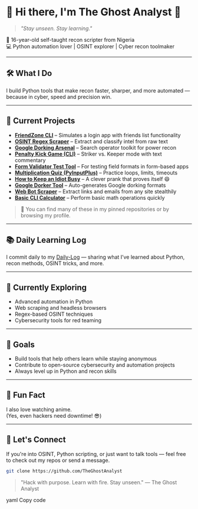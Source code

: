 # 👋 Hi there, I'm The Ghost Analyst 👻

> *"Stay unseen. Stay learning."*

🎯 16-year-old self-taught recon scripter from Nigeria  
💻 Python automation lover | OSINT explorer | Cyber recon toolmaker

---

## 🛠️ What I Do

I build Python tools that make recon faster, sharper, and more automated — because in cyber, speed and precision win.

---

## 🚀 Current Projects

- **[FriendZone CLI](#)** – Simulates a login app with friends list functionality  
- **[OSINT Regex Scraper](#)** – Extract and classify intel from raw text  
- **[Google Dorking Arsenal](#)** – Search operator toolkit for power recon  
- **[Penalty Kick Game (CLI)](#)** – Striker vs. Keeper mode with text commentary  
- **[Form Validator Test Tool](#)** – For testing field formats in form-based apps  
- **[Multiplication Quiz (PyInputPlus)](#)** – Practice loops, limits, timeouts  
- **[How to Keep an Idiot Busy](#)** – A clever prank that proves itself 😄  
- **[Google Dorker Tool](#)** – Auto-generates Google dorking formats  
- **[Web Bot Scraper](#)** – Extract links and emails from any site stealthily  
- **[Basic CLI Calculator](#)** – Perform basic math operations quickly

> 📝 You can find many of these in my pinned repositories or by browsing my profile.

---

## 📚 Daily Learning Log

I commit daily to my [Daily-Log](https://github.com/TheGhostAnalyst/Daily-Log) — sharing what I’ve learned about Python, recon methods, OSINT tricks, and more.

---

## 🌱 Currently Exploring

- Advanced automation in Python  
- Web scraping and headless browsers  
- Regex-based OSINT techniques  
- Cybersecurity tools for red teaming  

---

## 🎯 Goals

- Build tools that help others learn while staying anonymous  
- Contribute to open-source cybersecurity and automation projects  
- Always level up in Python and recon skills  

---

## 🧠 Fun Fact

I also love watching anime.  
(Yes, even hackers need downtime! 😎)

---

## 🔗 Let's Connect

If you're into OSINT, Python scripting, or just want to talk tools — feel free to check out my repos or send a message.

```bash
git clone https://github.com/TheGhostAnalyst
```
> "Hack with purpose. Learn with fire. Stay unseen."
— The Ghost Analyst

yaml
Copy code
